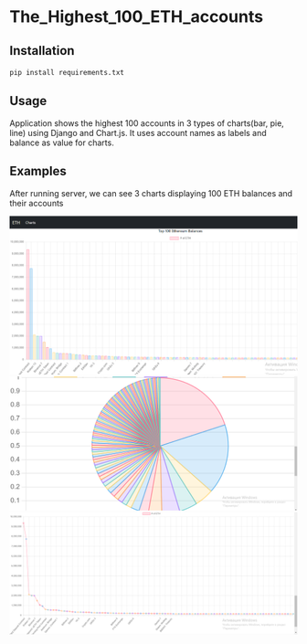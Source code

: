 # The_Highest_100_ETH_accounts

## Installation
```bash
pip install requirements.txt
```
## Usage
 Application shows the highest 100 accounts in 3 types of charts(bar, pie, line) using Django and Chart.js. It uses account names as labels and balance as value for charts.
 ## Examples
 After running server, we can see 3 charts displaying 100 ETH balances and their accounts

<img src="img/bar.png">

<img src="img/pie.png">

<img src="img/line.png">
